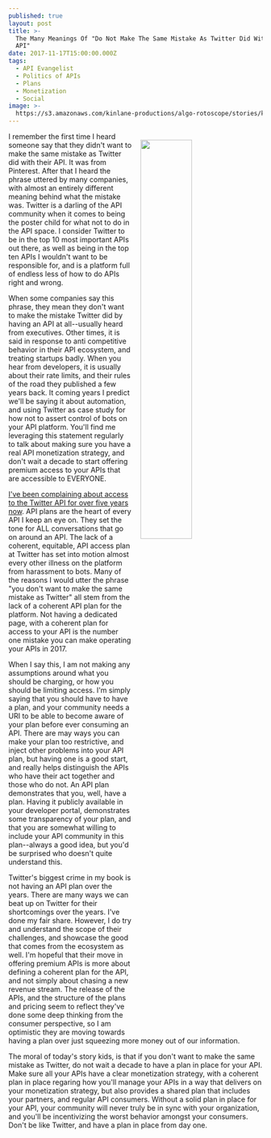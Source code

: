 ```yaml
---
published: true
layout: post
title: >-
  The Many Meanings Of "Do Not Make The Same Mistake As Twitter Did With Their
  API"
date: 2017-11-17T15:00:00.000Z
tags:
  - API Evangelist
  - Politics of APIs
  - Plans
  - Monetization
  - Social
image: >-
  https://s3.amazonaws.com/kinlane-productions/algo-rotoscope/stories/kinlane-white-board-twitter_copper_circuit.png
---
```

<p><img src="https://s3.amazonaws.com/kinlane-productions/algo-rotoscope/stories/kinlane-white-board-twitter_copper_circuit.png" align="right" width="45%" style="padding: 15px;" /></p>I remember the first time I heard someone say that they didn't want to make the same mistake as Twitter did with their API. It was from Pinterest. After that I heard the phrase uttered by many companies, with almost an entirely different meaning behind what the mistake was. Twitter is a darling of the API community when it comes to being the poster child for what not to do in the API space. I consider Twitter to be in the top 10 most important APIs out there, as well as being in the top ten APIs I wouldn't want to be responsible for, and is a platform full of endless less of how to do APIs right and wrong.

When some companies say this phrase, they mean they don't want to make the mistake Twitter did by having an API at all--usually heard from executives. Other times, it is said in response to anti competitive behavior in their API ecosystem, and treating startups badly. When you hear from developers, it is usually about their rate limits, and their rules of the road they published a few years back. It coming years I predict we'll be saying it about automation, and using Twitter as case study for how not to assert control of bots on your API platform. You'll find me leveraging this statement regularly to talk about making sure you have a real API monetization strategy, and don't wait a decade to start offering premium access to your APIs that are accessible to EVERYONE.

[I've been complaining about access to the Twitter API for over five years now](https://apievangelist.com/2012/06/29/twitter-continues-to-restrict-access-to-our-tweets/). API plans are the heart of every API I keep an eye on. They set the tone for ALL conversations that go on around an API. The lack of a coherent, equitable, API access plan at Twitter has set into motion almost every other illness on the platform from harassment to bots. Many of the reasons I would utter the phrase "you don't want to make the same mistake as Twitter" all stem from the lack of a coherent API plan for the platform. Not having a dedicated page, with a coherent plan for access to your API is the number one mistake you can make operating your APIs in 2017.

When I say this, I am not making any assumptions around what you should be charging, or how you should be limiting access. I'm simply saying that you should have to have a plan, and your community needs a URI to be able to become aware of your plan before ever consuming an API. There are may ways you can make your plan too restrictive, and inject other problems into your API plan, but having one is a good start, and really helps distinguish the APIs who have their act together and those who do not. An API plan demonstrates that you, well, have a plan. Having it publicly available in your developer portal, demonstrates some transparency of your plan, and that you are somewhat willing to include your API community in this plan--always a good idea, but you'd be surprised who doesn't quite understand this. 

Twitter's biggest crime in my book is not having an API plan over the years. There are many ways we can beat up on Twitter for their shortcomings over the years. I've done my fair share. However, I do try and understand the scope of their challenges, and showcase the good that comes from the ecosystem as well. I'm hopeful that their move in offering premium APIs is more about defining a coherent plan for the API, and not simply about chasing a new revenue stream. The release of the APIs, and the structure of the plans and pricing seem to reflect they've done some deep thinking from the consumer perspective, so I am optimistic they are moving towards having a plan over just squeezing more money out of our information.

The moral of today's story kids, is that if you don't want to make the same mistake as Twitter, do not wait a decade to have a plan in place for your API. Make sure all your APIs have a clear monetization strategy, with a coherent plan in place regaring how you'll manage your APIs in a way that delivers on your monetization strategy, but also provides a shared plan that includes your partners, and regular API consumers. Without a solid plan in place for your API, your community will never truly be in sync with your organization, and you'll be incentivizing the worst behavior amongst your consumers. Don't be like Twitter, and have a plan in place from day one.

